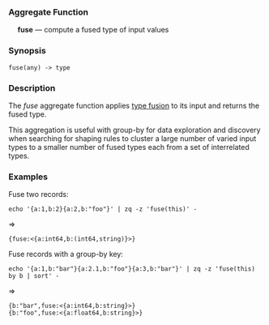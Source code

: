 ### Aggregate Function

&emsp; **fuse** &mdash; compute a fused type of input values

### Synopsis
```
fuse(any) -> type
```
### Description

The _fuse_ aggregate function applies [type fusion](../language.md#type-fusion)
to its input and returns the fused type.

This aggregation is useful with group-by for data exploration and discovery  
when searching for shaping rules to cluster a large number of varied input
types to a smaller number of fused types each from a set of interrelated types.

### Examples

Fuse two records:
```mdtest-command
echo '{a:1,b:2}{a:2,b:"foo"}' | zq -z 'fuse(this)' -
```
=>
```mdtest-output
{fuse:<{a:int64,b:(int64,string)}>}
```
Fuse records with a group-by key:
```mdtest-command
echo '{a:1,b:"bar"}{a:2.1,b:"foo"}{a:3,b:"bar"}' | zq -z 'fuse(this) by b | sort' -
```
=>
```mdtest-output
{b:"bar",fuse:<{a:int64,b:string}>}
{b:"foo",fuse:<{a:float64,b:string}>}
```
